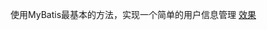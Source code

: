 使用MyBatis最基本的方法，实现一个简单的用户信息管理
[效果](https://raw.githubusercontent.com/MaJesTySA/JavaWeb/master/img/User_Data_Management/UserData.png)
